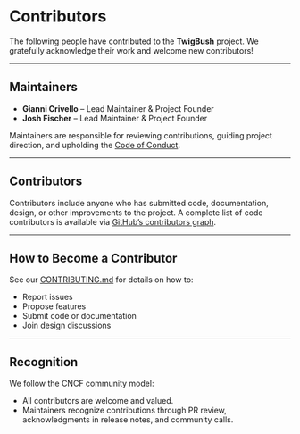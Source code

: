 # Contributors

The following people have contributed to the **TwigBush** project.
We gratefully acknowledge their work and welcome new contributors!

---

## Maintainers

* **Gianni Crivello** – Lead Maintainer & Project Founder
* **Josh Fischer** – Lead Maintainer & Project Founder

Maintainers are responsible for reviewing contributions, guiding project direction, and upholding the [Code of Conduct](https://github.com/cncf/foundation/blob/main/code-of-conduct.md).

---

## Contributors

Contributors include anyone who has submitted code, documentation, design, or other improvements to the project.
A complete list of code contributors is available via [GitHub’s contributors graph](../../graphs/contributors).

---

## How to Become a Contributor

See our [CONTRIBUTING.md](CONTRIBUTING.md) for details on how to:

* Report issues
* Propose features
* Submit code or documentation
* Join design discussions

---

## Recognition

We follow the CNCF community model:

* All contributors are welcome and valued.
* Maintainers recognize contributions through PR review, acknowledgments in release notes, and community calls.


